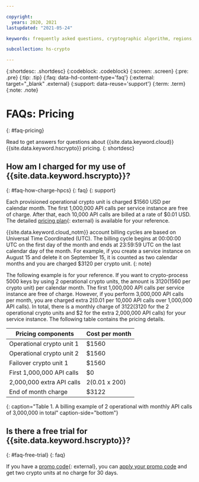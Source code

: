 ```yaml
---

copyright:
  years: 2020, 2021
lastupdated: "2021-05-24"

keywords: frequently asked questions, cryptographic algorithm, regions, pricing, security compliance, key ceremony, critical security parameters, cryptographic module, security Level, fips, provisioning and operations

subcollection: hs-crypto

---
```


{:shortdesc: .shortdesc}
{:codeblock: .codeblock}
{:screen: .screen}
{:pre: .pre}
{:tip: .tip}
{:faq: data-hd-content-type='faq'}
{:external: target="_blank" .external}
{:support: data-reuse='support'}
{:term: .term}
{:note: .note}

# FAQs: Pricing
{: #faq-pricing}

Read to get answers for questions about {{site.data.keyword.cloud}} {{site.data.keyword.hscrypto}} pricing.
{: shortdesc}

## How am I charged for my use of {{site.data.keyword.hscrypto}}?
{: #faq-how-charge-hpcs}
{: faq}
{: support}

Each provisioned operational crypto unit is charged $1560 USD per calendar month. The first 1,000,000 API calls per service instance are free of charge. After that, each 10,000 API calls are billed at a rate of $0.01 USD. The detailed [pricing plan](https://cloud.ibm.com/catalog/services/hyper-protect-crypto-services){: external} is available for your reference.

{{site.data.keyword.cloud_notm}} account billing cycles are based on Universal Time Coordinated (UTC). The billing cycle begins at 00:00:00 UTC on the first day of the month and ends at 23:59:59 UTC on the last calendar day of the month. For example, if you create a service instance on August 15 and delete it on September 15, it is counted as two calendar months and you are charged $3120 per crypto unit.
{: note}

The following example is for your reference. If you want to crypto-process 5000 keys by using 2 operational crypto units, the amount is $3120 ($1560 per crypto unit) per calendar month. The first 1,000,000 API calls per service instance are free of charge. However, if you perform 3,000,000 API calls per month, you are charged extra $2 ($0.01 per 10,000 API calls over 1,000,000 API calls). In total, there is a monthly charge of $3122 ($3120 for the 2 operational crypto units and $2 for the extra 2,000,000 API calls) for your service instance. The following table contains the pricing details.

| Pricing components | Cost per month |
|-----|----------------|
| Operational crypto unit 1 | $1560 |
| Operational crypto unit 2 | $1560 |
| Failover crypto unit 1 | $1560 |
| First 1,000,000 API calls | $0 |
| 2,000,000 extra API calls| $2 ($0.01 x 200) |
| End of month charge   | $3122  |
{: caption="Table 1. A billing example of 2 operational with monthly API calls of 3,000,000 in total" caption-side="bottom"}

## Is there a free trial for {{site.data.keyword.hscrypto}}?
{: #faq-free-trial}
{: faq}

If you have a [promo code](https://www.ibm.com/cloud/hyper-protect-crypto){: external}, you can [apply your promo code](/docs/billing-usage?topic=billing-usage-applying-promo-codes) and get two crypto units at no charge for 30 days.
